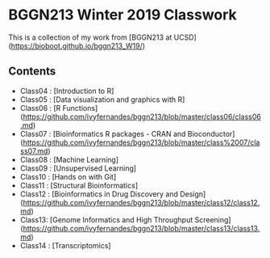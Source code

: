 # BGGN213 Winter 2019 Classwork

This is a collection of my work from [BGGN213 at UCSD] (https://bioboot.github.io/bggn213_W19/)

## Contents
- Class04 : [Introduction to R] 
- Class05 : [Data visualization and graphics with R] 
- Class06 : [R Functions] (https://github.com/ivyfernandes/bggn213/blob/master/class06/class06.md)
- Class07 : [Bioinformatics R packages - CRAN and Bioconductor] (https://github.com/ivyfernandes/bggn213/blob/master/class%2007/class07.md)
- Class08 : [Machine Learning] 
- Class09 : [Unsupervised Learning]
- Class10 : [Hands on with Git]
- Class11 : [Structural Bioinformatics]
- Class12 : [Bioinformatics in Drug Discovery and Design] (https://github.com/ivyfernandes/bggn213/blob/master/class12/class12.md)
- Class13: [Genome Informatics and High Throughput Screening] (https://github.com/ivyfernandes/bggn213/blob/master/class13/class13.md)
- Class14 : [Transcriptomics]


